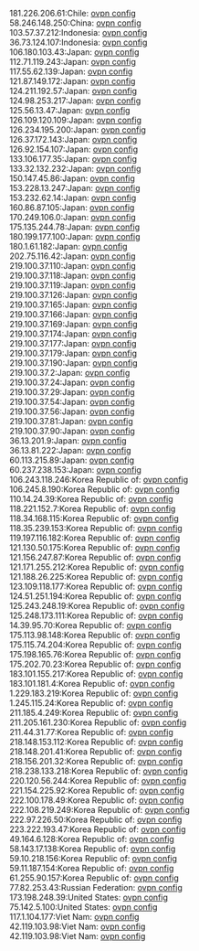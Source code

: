 181.226.206.61:Chile: [ovpn config](vpn/181_226_206_61.ovpn)  
58.246.148.250:China: [ovpn config](vpn/58_246_148_250.ovpn)  
103.57.37.212:Indonesia: [ovpn config](vpn/103_57_37_212.ovpn)  
36.73.124.107:Indonesia: [ovpn config](vpn/36_73_124_107.ovpn)  
106.180.103.43:Japan: [ovpn config](vpn/106_180_103_43.ovpn)  
112.71.119.243:Japan: [ovpn config](vpn/112_71_119_243.ovpn)  
117.55.62.139:Japan: [ovpn config](vpn/117_55_62_139.ovpn)  
121.87.149.172:Japan: [ovpn config](vpn/121_87_149_172.ovpn)  
124.211.192.57:Japan: [ovpn config](vpn/124_211_192_57.ovpn)  
124.98.253.217:Japan: [ovpn config](vpn/124_98_253_217.ovpn)  
125.56.13.47:Japan: [ovpn config](vpn/125_56_13_47.ovpn)  
126.109.120.109:Japan: [ovpn config](vpn/126_109_120_109.ovpn)  
126.234.195.200:Japan: [ovpn config](vpn/126_234_195_200.ovpn)  
126.37.172.143:Japan: [ovpn config](vpn/126_37_172_143.ovpn)  
126.92.154.107:Japan: [ovpn config](vpn/126_92_154_107.ovpn)  
133.106.177.35:Japan: [ovpn config](vpn/133_106_177_35.ovpn)  
133.32.132.232:Japan: [ovpn config](vpn/133_32_132_232.ovpn)  
150.147.45.86:Japan: [ovpn config](vpn/150_147_45_86.ovpn)  
153.228.13.247:Japan: [ovpn config](vpn/153_228_13_247.ovpn)  
153.232.62.14:Japan: [ovpn config](vpn/153_232_62_14.ovpn)  
160.86.87.105:Japan: [ovpn config](vpn/160_86_87_105.ovpn)  
170.249.106.0:Japan: [ovpn config](vpn/170_249_106_0.ovpn)  
175.135.244.78:Japan: [ovpn config](vpn/175_135_244_78.ovpn)  
180.199.177.100:Japan: [ovpn config](vpn/180_199_177_100.ovpn)  
180.1.61.182:Japan: [ovpn config](vpn/180_1_61_182.ovpn)  
202.75.116.42:Japan: [ovpn config](vpn/202_75_116_42.ovpn)  
219.100.37.110:Japan: [ovpn config](vpn/219_100_37_110.ovpn)  
219.100.37.118:Japan: [ovpn config](vpn/219_100_37_118.ovpn)  
219.100.37.119:Japan: [ovpn config](vpn/219_100_37_119.ovpn)  
219.100.37.126:Japan: [ovpn config](vpn/219_100_37_126.ovpn)  
219.100.37.165:Japan: [ovpn config](vpn/219_100_37_165.ovpn)  
219.100.37.166:Japan: [ovpn config](vpn/219_100_37_166.ovpn)  
219.100.37.169:Japan: [ovpn config](vpn/219_100_37_169.ovpn)  
219.100.37.174:Japan: [ovpn config](vpn/219_100_37_174.ovpn)  
219.100.37.177:Japan: [ovpn config](vpn/219_100_37_177.ovpn)  
219.100.37.179:Japan: [ovpn config](vpn/219_100_37_179.ovpn)  
219.100.37.190:Japan: [ovpn config](vpn/219_100_37_190.ovpn)  
219.100.37.2:Japan: [ovpn config](vpn/219_100_37_2.ovpn)  
219.100.37.24:Japan: [ovpn config](vpn/219_100_37_24.ovpn)  
219.100.37.29:Japan: [ovpn config](vpn/219_100_37_29.ovpn)  
219.100.37.54:Japan: [ovpn config](vpn/219_100_37_54.ovpn)  
219.100.37.56:Japan: [ovpn config](vpn/219_100_37_56.ovpn)  
219.100.37.81:Japan: [ovpn config](vpn/219_100_37_81.ovpn)  
219.100.37.90:Japan: [ovpn config](vpn/219_100_37_90.ovpn)  
36.13.201.9:Japan: [ovpn config](vpn/36_13_201_9.ovpn)  
36.13.81.222:Japan: [ovpn config](vpn/36_13_81_222.ovpn)  
60.113.215.89:Japan: [ovpn config](vpn/60_113_215_89.ovpn)  
60.237.238.153:Japan: [ovpn config](vpn/60_237_238_153.ovpn)  
106.243.118.246:Korea Republic of: [ovpn config](vpn/106_243_118_246.ovpn)  
106.245.8.190:Korea Republic of: [ovpn config](vpn/106_245_8_190.ovpn)  
110.14.24.39:Korea Republic of: [ovpn config](vpn/110_14_24_39.ovpn)  
118.221.152.7:Korea Republic of: [ovpn config](vpn/118_221_152_7.ovpn)  
118.34.168.115:Korea Republic of: [ovpn config](vpn/118_34_168_115.ovpn)  
118.35.239.153:Korea Republic of: [ovpn config](vpn/118_35_239_153.ovpn)  
119.197.116.182:Korea Republic of: [ovpn config](vpn/119_197_116_182.ovpn)  
121.130.50.175:Korea Republic of: [ovpn config](vpn/121_130_50_175.ovpn)  
121.156.247.87:Korea Republic of: [ovpn config](vpn/121_156_247_87.ovpn)  
121.171.255.212:Korea Republic of: [ovpn config](vpn/121_171_255_212.ovpn)  
121.188.26.225:Korea Republic of: [ovpn config](vpn/121_188_26_225.ovpn)  
123.109.118.177:Korea Republic of: [ovpn config](vpn/123_109_118_177.ovpn)  
124.51.251.194:Korea Republic of: [ovpn config](vpn/124_51_251_194.ovpn)  
125.243.248.19:Korea Republic of: [ovpn config](vpn/125_243_248_19.ovpn)  
125.248.173.111:Korea Republic of: [ovpn config](vpn/125_248_173_111.ovpn)  
14.39.95.70:Korea Republic of: [ovpn config](vpn/14_39_95_70.ovpn)  
175.113.98.148:Korea Republic of: [ovpn config](vpn/175_113_98_148.ovpn)  
175.115.74.204:Korea Republic of: [ovpn config](vpn/175_115_74_204.ovpn)  
175.198.165.76:Korea Republic of: [ovpn config](vpn/175_198_165_76.ovpn)  
175.202.70.23:Korea Republic of: [ovpn config](vpn/175_202_70_23.ovpn)  
183.101.155.217:Korea Republic of: [ovpn config](vpn/183_101_155_217.ovpn)  
183.101.181.4:Korea Republic of: [ovpn config](vpn/183_101_181_4.ovpn)  
1.229.183.219:Korea Republic of: [ovpn config](vpn/1_229_183_219.ovpn)  
1.245.115.24:Korea Republic of: [ovpn config](vpn/1_245_115_24.ovpn)  
211.185.4.249:Korea Republic of: [ovpn config](vpn/211_185_4_249.ovpn)  
211.205.161.230:Korea Republic of: [ovpn config](vpn/211_205_161_230.ovpn)  
211.44.31.77:Korea Republic of: [ovpn config](vpn/211_44_31_77.ovpn)  
218.148.153.112:Korea Republic of: [ovpn config](vpn/218_148_153_112.ovpn)  
218.148.201.41:Korea Republic of: [ovpn config](vpn/218_148_201_41.ovpn)  
218.156.201.32:Korea Republic of: [ovpn config](vpn/218_156_201_32.ovpn)  
218.238.133.218:Korea Republic of: [ovpn config](vpn/218_238_133_218.ovpn)  
220.120.56.244:Korea Republic of: [ovpn config](vpn/220_120_56_244.ovpn)  
221.154.225.92:Korea Republic of: [ovpn config](vpn/221_154_225_92.ovpn)  
222.100.178.49:Korea Republic of: [ovpn config](vpn/222_100_178_49.ovpn)  
222.108.219.249:Korea Republic of: [ovpn config](vpn/222_108_219_249.ovpn)  
222.97.226.50:Korea Republic of: [ovpn config](vpn/222_97_226_50.ovpn)  
223.222.193.47:Korea Republic of: [ovpn config](vpn/223_222_193_47.ovpn)  
49.164.6.128:Korea Republic of: [ovpn config](vpn/49_164_6_128.ovpn)  
58.143.17.138:Korea Republic of: [ovpn config](vpn/58_143_17_138.ovpn)  
59.10.218.156:Korea Republic of: [ovpn config](vpn/59_10_218_156.ovpn)  
59.11.187.154:Korea Republic of: [ovpn config](vpn/59_11_187_154.ovpn)  
61.255.90.157:Korea Republic of: [ovpn config](vpn/61_255_90_157.ovpn)  
77.82.253.43:Russian Federation: [ovpn config](vpn/77_82_253_43.ovpn)  
173.198.248.39:United States: [ovpn config](vpn/173_198_248_39.ovpn)  
75.142.5.100:United States: [ovpn config](vpn/75_142_5_100.ovpn)  
117.1.104.177:Viet Nam: [ovpn config](vpn/117_1_104_177.ovpn)  
42.119.103.98:Viet Nam: [ovpn config](vpn/42_119_103_98.ovpn)  
42.119.103.98:Viet Nam: [ovpn config](vpn/42_119_103_98.ovpn)  
